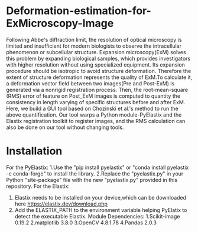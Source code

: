 # Deformation-estimation-for-ExMicroscopy-Image
Following Abbe's diffraction limit, the resolution of optical microscopy is limited and insufficient for modern biologists to observe the intracellular phenomenon or subcellular structure. Expansion microscopy(ExM) solves this problem by expanding biological samples, which provides investigators with higher resolution without using specialized equipment. Its expansion procedure should be isotropic to avoid structure deformation. Therefore the extent of structure deformation represents the quality of ExM.To calculate it, a deformation vector field between two images(Pre and Post-ExM) is generated via a nonrigid registration process. Then, the root-mean-square (RMS) error of feature on Post_ExM images is computed to quantity the consistency in length varying of specific structures before and after ExM. Here, we build a GUI tool based on Chozinski et al.'s method to run the above quantification. Our tool warps a Python module-PyElastix and the Elastix registration toolkit to register images, and the RMS calculation can also be done on our tool without changing tools.

# Installation
 For the PyElastix: 
 1.Use the "pip install pyelastix" or "conda install pyelastix -c conda-forge" to install the library.
 2.Replace the "pyelastix.py" in your Python "site-package" file with the new "pyelastix.py" provided in this repository.
 For the Elastix:
 1. Elastix needs to be installed on your device,which can be downloaded here https://elastix.dev/download.php
 2. Add the ELASTIX_PATH to the environment variable helping PyElatix to detect the executable Elastix.
 Module Dependencies:
1.Scikit-image 0.19.2 
2.matplotlib 3.8.0 
3.OpenCV 4.8.1.78
4.Pandas 2.0.3


